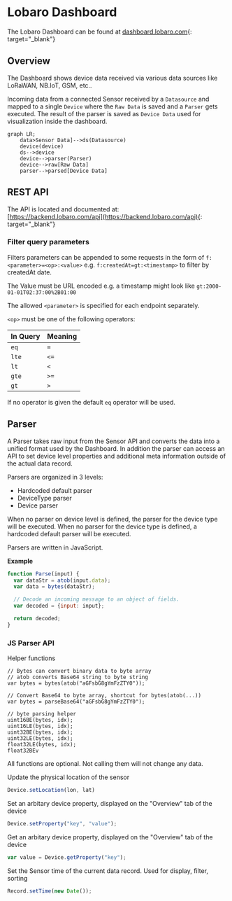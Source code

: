 # Lobaro Dashboard

The Lobaro Dashboard can be found at [dashboard.lobaro.com](https://dashboard.lobaro.com){: target="_blank"}

## Overview

The Dashboard shows device data received via various data sources like LoRaWAN, NB.IoT, GSM, etc..

Incoming data from a connected Sensor received by a `Datasource` and mapped to a single `Device` 
where the `Raw Data` is saved and a `Parser` gets executed. The result of the parser is saved as `Device Data`
used for visualization inside the dashboard.

```mermaid
graph LR;
    data>Sensor Data]-->ds(Datasource)
    device(device)
    ds-->device
    device-->parser(Parser)
    device-->raw[Raw Data]
    parser-->parsed[Device Data]
```

## REST API

The API is located and documented at:  
 [https://backend.lobaro.com/api](https://backend.lobaro.com/api){: target="_blank"}

### Filter query parameters

Filters parameters can be appended to some requests in the form of `f:<parameter>=<op>:<value>` 
e.g. `f:createdAt=gt:<timestamp>` to filter by createdAt date. 

The Value must be URL encoded e.g. a timestamp might look like `gt:2000-01-01T02:37:00%2B01:00`


The allowed `<parameter>` is specified for each endpoint separately.

`<op>` must be one of the following operators:

| In Query | Meaning |
|----------|---------|
| `eq` | `=` |
| `lte` | `<=` |
| `lt` | `<` |
| `gte` | `>=` |
| `gt` | `>` |

If no operator is given the default `eq` operator will be used.

## Parser

A Parser takes raw input from the Sensor API and converts the data into a unified format used by the Dashboard.
In addition the parser can access an API to set device level properties and additional meta information outside of the actual data record.

Parsers are organized in 3 levels:

* Hardcoded default parser
* DeviceType parser
* Device parser

When no parser on device level is defined, the parser for the device type will be executed. When no parser for the device type is defined, a hardcoded default parser will be executed.

Parsers are written in JavaScript.

**Example**

```javascript
function Parse(input) {
  var dataStr = atob(input.data);
  var data = bytes(dataStr);

  // Decode an incoming message to an object of fields.
  var decoded = {input: input};

  return decoded;
}
```

### JS Parser API

Helper functions

```
// Bytes can convert binary data to byte array
// atob converts Base64 string to byte string
var bytes = bytes(atob("aGFsbG8gYmFzZTY0"));

// Convert Base64 to byte array, shortcut for bytes(atob(...))
var bytes = parseBase64("aGFsbG8gYmFzZTY0");

// byte parsing helper
uint16BE(bytes, idx);
uint16LE(bytes, idx);
uint32BE(bytes, idx);
uint32LE(bytes, idx);
float32LE(bytes, idx);
float32BEv
```

All functions are optional. Not calling them will not change any data.

Update the physical location of the sensor
```javascript
Device.setLocation(lon, lat)
```

Set an arbitary device property, displayed on the "Overview" tab of the device
```javascript
Device.setProperty("key", "value");
```

Get an arbitary device property, displayed on the "Overview" tab of the device
```javascript
var value = Device.getProperty("key");
```

Set the Sensor time of the current data record. Used for display, filter, sorting
```javascript
Record.setTime(new Date());
```

